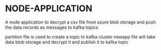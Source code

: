 # NODE-APPLICATION
A node application to  decrypt a csv file from azure blob storage and push the data records as messages to kafka topics

partition file is used to create a topic to kafka cluster 
newapp file will take data blob storage and decrypt it and publish it to kafka topic 

